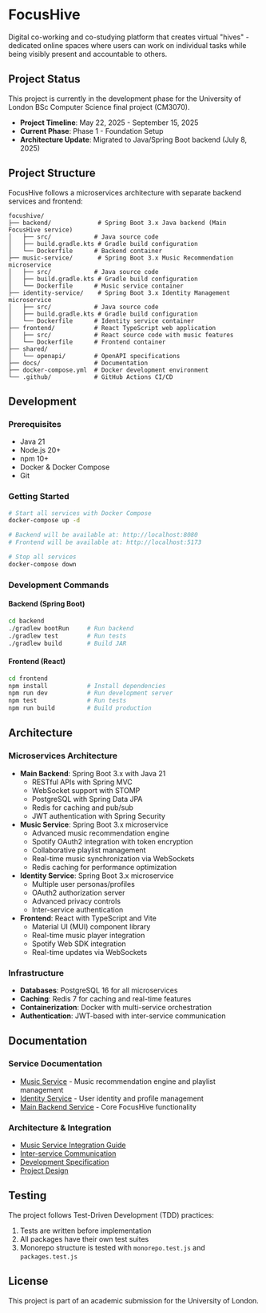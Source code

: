 # FocusHive

Digital co-working and co-studying platform that creates virtual "hives" - dedicated online spaces where users can work on individual tasks while being visibly present and accountable to others.

## Project Status

This project is currently in the development phase for the University of London BSc Computer Science final project (CM3070).

- **Project Timeline**: May 22, 2025 - September 15, 2025
- **Current Phase**: Phase 1 - Foundation Setup
- **Architecture Update**: Migrated to Java/Spring Boot backend (July 8, 2025)

## Project Structure

FocusHive follows a microservices architecture with separate backend services and frontend:

```
focushive/
├── backend/             # Spring Boot 3.x Java backend (Main FocusHive service)
│   ├── src/            # Java source code
│   ├── build.gradle.kts # Gradle build configuration
│   └── Dockerfile      # Backend container
├── music-service/       # Spring Boot 3.x Music Recommendation microservice
│   ├── src/            # Java source code
│   ├── build.gradle.kts # Gradle build configuration
│   └── Dockerfile      # Music service container
├── identity-service/    # Spring Boot 3.x Identity Management microservice
│   ├── src/            # Java source code
│   ├── build.gradle.kts # Gradle build configuration
│   └── Dockerfile      # Identity service container
├── frontend/           # React TypeScript web application
│   ├── src/            # React source code with music features
│   └── Dockerfile      # Frontend container
├── shared/
│   └── openapi/        # OpenAPI specifications
├── docs/               # Documentation
├── docker-compose.yml  # Docker development environment
└── .github/            # GitHub Actions CI/CD
```

## Development

### Prerequisites

- Java 21
- Node.js 20+
- npm 10+
- Docker & Docker Compose
- Git

### Getting Started

```bash
# Start all services with Docker Compose
docker-compose up -d

# Backend will be available at: http://localhost:8080
# Frontend will be available at: http://localhost:5173

# Stop all services
docker-compose down
```

### Development Commands

#### Backend (Spring Boot)
```bash
cd backend
./gradlew bootRun     # Run backend
./gradlew test        # Run tests
./gradlew build       # Build JAR
```

#### Frontend (React)
```bash
cd frontend
npm install           # Install dependencies
npm run dev           # Run development server
npm test              # Run tests
npm run build         # Build production
```

## Architecture

### Microservices Architecture
- **Main Backend**: Spring Boot 3.x with Java 21
  - RESTful APIs with Spring MVC
  - WebSocket support with STOMP
  - PostgreSQL with Spring Data JPA
  - Redis for caching and pub/sub
  - JWT authentication with Spring Security
- **Music Service**: Spring Boot 3.x microservice
  - Advanced music recommendation engine
  - Spotify OAuth2 integration with token encryption
  - Collaborative playlist management
  - Real-time music synchronization via WebSockets
  - Redis caching for performance optimization
- **Identity Service**: Spring Boot 3.x microservice
  - Multiple user personas/profiles
  - OAuth2 authorization server
  - Advanced privacy controls
  - Inter-service authentication
- **Frontend**: React with TypeScript and Vite
  - Material UI (MUI) component library
  - Real-time music player integration
  - Spotify Web SDK integration
  - Real-time updates via WebSockets

### Infrastructure
- **Databases**: PostgreSQL 16 for all microservices
- **Caching**: Redis 7 for caching and real-time features
- **Containerization**: Docker with multi-service orchestration
- **Authentication**: JWT-based with inter-service communication

## Documentation

### Service Documentation
- [Music Service](music-service/README.md) - Music recommendation engine and playlist management
- [Identity Service](identity-service/README.md) - User identity and profile management
- [Main Backend Service](backend/README.md) - Core FocusHive functionality

### Architecture & Integration
- [Music Service Integration Guide](docs/music-service-integration.md)
- [Inter-service Communication](backend/docs/INTER_SERVICE_COMMUNICATION.md)
- [Development Specification](archive/docs/FocusHive_Development_Specification.md)
- [Project Design](archive/docs/FocusHive_Project_Description.md)

## Testing

The project follows Test-Driven Development (TDD) practices:

1. Tests are written before implementation
2. All packages have their own test suites
3. Monorepo structure is tested with `monorepo.test.js` and `packages.test.js`

## License

This project is part of an academic submission for the University of London.

